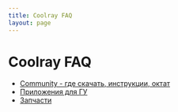 ```yaml
---
title: Coolray FAQ
layout: page
---
```


# Coolray FAQ
- [Community - где скачать, инструкции, октат](/pages/community.md)
- [Приложения для ГУ](/pages/apps.md)
- [Запчасти](/pages/parts.md)